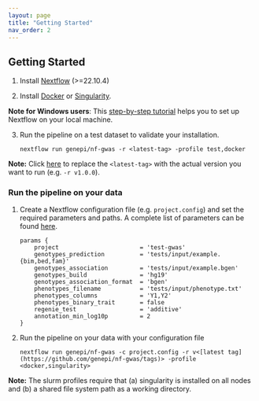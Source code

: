 ```yaml
---
layout: page
title: "Getting Started"
nav_order: 2
---
```


## Getting Started

1. Install [Nextflow](https://www.nextflow.io/docs/latest/getstarted.html#installation) (>=22.10.4) 

2. Install [Docker](https://docs.docker.com/get-docker/) or [Singularity](https://sylabs.io/). 

**Note for Windows users**: This [step-by-step tutorial](https://www.nextflow.io/blog/2021/setup-nextflow-on-windows.html) helps you to set up Nextflow on your local machine.

3. Run the pipeline on a test dataset to validate your installation.

    ```
    nextflow run genepi/nf-gwas -r <latest-tag> -profile test,docker
    ```
**Note:** Click [here](https://github.com/genepi/nf-gwas/tags) to replace the `<latest-tag>` with the actual version you want to run (e.g. `-r v1.0.0`). 

### Run the pipeline on your data

1. Create a Nextflow configuration file (e.g. `project.config`) and set the required parameters and paths. A complete list of parameters can be found [here](params/params.md).

    ```
    params {
        project                       = 'test-gwas'
        genotypes_prediction          = 'tests/input/example.{bim,bed,fam}'
        genotypes_association         = 'tests/input/example.bgen'
        genotypes_build               = 'hg19'
        genotypes_association_format  = 'bgen'
        phenotypes_filename           = 'tests/input/phenotype.txt'
        phenotypes_columns            = 'Y1,Y2'
        phenotypes_binary_trait       = false
        regenie_test                  = 'additive'
        annotation_min_log10p         = 2
    }
    ```


2. Run the pipeline on your data with your configuration file
    ```
    nextflow run genepi/nf-gwas -c project.config -r v<[latest tag](https://github.com/genepi/nf-gwas/tags)> -profile <docker,singularity>
    ```

**Note:** The slurm profiles require that (a) singularity is installed on all nodes and (b) a shared file system path as a working directory.
